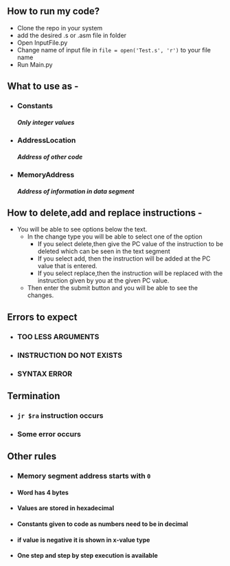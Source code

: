 ## How to run my code?

- Clone the repo in your system
- add the desired .s or .asm file in folder
- Open InputFile.py
- Change name of input file in `file = open('Test.s', 'r')` to your file name
- Run Main.py

## What to use as -

- ### Constants
  ##### Only integer values
- ### AddressLocation
  ##### Address of other code
- ### MemoryAddress
  ##### Address of information in data segment


## How to delete,add and replace instructions -

- You will be able to see options below the text.
  - In the change type you will be able to select one of the option
    - If you select delete,then give the PC value of the instruction to be deleted which can be seen in the text segment
    - If you select add, then the instruction will be added at the PC value that is entered.
    - If you select replace,then the instruction will be replaced with  the instruction given by you at the given PC value.
  - Then enter the submit button and you will be able to see the changes.  

## Errors to expect

- ### TOO LESS ARGUMENTS
- ### INSTRUCTION DO NOT EXISTS
- ### SYNTAX ERROR

## Termination

- ### `jr $ra` instruction occurs
- ### Some error occurs

## Other rules

- ### Memory segment address starts with `0`
- #### Word has 4 bytes
- #### Values are stored in hexadecimal
- #### Constants given to code as numbers need to be in decimal

* #### if value is negative it is shown in x-value type
* #### One step and step by step execution is available
